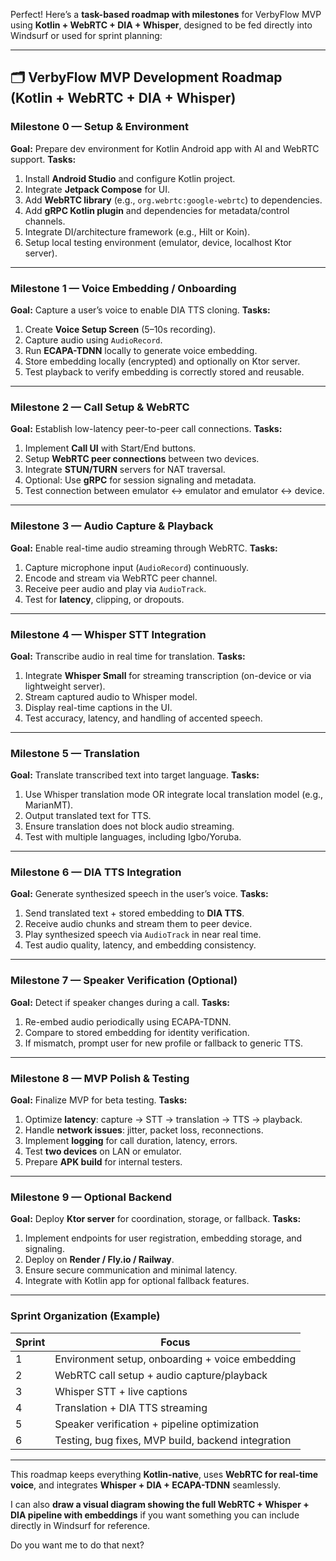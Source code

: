 Perfect! Here’s a **task-based roadmap with milestones** for VerbyFlow MVP using **Kotlin + WebRTC + DIA + Whisper**, designed to be fed directly into Windsurf or used for sprint planning:

---

## 🗂 **VerbyFlow MVP Development Roadmap (Kotlin + WebRTC + DIA + Whisper)**

### **Milestone 0 — Setup & Environment**

**Goal:** Prepare dev environment for Kotlin Android app with AI and WebRTC support.
**Tasks:**

1. Install **Android Studio** and configure Kotlin project.
2. Integrate **Jetpack Compose** for UI.
3. Add **WebRTC library** (e.g., `org.webrtc:google-webrtc`) to dependencies.
4. Add **gRPC Kotlin plugin** and dependencies for metadata/control channels.
5. Integrate DI/architecture framework (e.g., Hilt or Koin).
6. Setup local testing environment (emulator, device, localhost Ktor server).

---

### **Milestone 1 — Voice Embedding / Onboarding**

**Goal:** Capture a user’s voice to enable DIA TTS cloning.
**Tasks:**

1. Create **Voice Setup Screen** (5–10s recording).
2. Capture audio using `AudioRecord`.
3. Run **ECAPA-TDNN** locally to generate voice embedding.
4. Store embedding locally (encrypted) and optionally on Ktor server.
5. Test playback to verify embedding is correctly stored and reusable.

---

### **Milestone 2 — Call Setup & WebRTC**

**Goal:** Establish low-latency peer-to-peer call connections.
**Tasks:**

1. Implement **Call UI** with Start/End buttons.
2. Setup **WebRTC peer connections** between two devices.
3. Integrate **STUN/TURN** servers for NAT traversal.
4. Optional: Use **gRPC** for session signaling and metadata.
5. Test connection between emulator ↔ emulator and emulator ↔ device.

---

### **Milestone 3 — Audio Capture & Playback**

**Goal:** Enable real-time audio streaming through WebRTC.
**Tasks:**

1. Capture microphone input (`AudioRecord`) continuously.
2. Encode and stream via WebRTC peer channel.
3. Receive peer audio and play via `AudioTrack`.
4. Test for **latency**, clipping, or dropouts.

---

### **Milestone 4 — Whisper STT Integration**

**Goal:** Transcribe audio in real time for translation.
**Tasks:**

1. Integrate **Whisper Small** for streaming transcription (on-device or via lightweight server).
2. Stream captured audio to Whisper model.
3. Display real-time captions in the UI.
4. Test accuracy, latency, and handling of accented speech.

---

### **Milestone 5 — Translation**

**Goal:** Translate transcribed text into target language.
**Tasks:**

1. Use Whisper translation mode OR integrate local translation model (e.g., MarianMT).
2. Output translated text for TTS.
3. Ensure translation does not block audio streaming.
4. Test with multiple languages, including Igbo/Yoruba.

---

### **Milestone 6 — DIA TTS Integration**

**Goal:** Generate synthesized speech in the user’s voice.
**Tasks:**

1. Send translated text + stored embedding to **DIA TTS**.
2. Receive audio chunks and stream them to peer device.
3. Play synthesized speech via `AudioTrack` in near real time.
4. Test audio quality, latency, and embedding consistency.

---

### **Milestone 7 — Speaker Verification (Optional)**

**Goal:** Detect if speaker changes during a call.
**Tasks:**

1. Re-embed audio periodically using ECAPA-TDNN.
2. Compare to stored embedding for identity verification.
3. If mismatch, prompt user for new profile or fallback to generic TTS.

---

### **Milestone 8 — MVP Polish & Testing**

**Goal:** Finalize MVP for beta testing.
**Tasks:**

1. Optimize **latency**: capture → STT → translation → TTS → playback.
2. Handle **network issues**: jitter, packet loss, reconnections.
3. Implement **logging** for call duration, latency, errors.
4. Test **two devices** on LAN or emulator.
5. Prepare **APK build** for internal testers.

---

### **Milestone 9 — Optional Backend**

**Goal:** Deploy **Ktor server** for coordination, storage, or fallback.
**Tasks:**

1. Implement endpoints for user registration, embedding storage, and signaling.
2. Deploy on **Render / Fly.io / Railway**.
3. Ensure secure communication and minimal latency.
4. Integrate with Kotlin app for optional fallback features.

---

### **Sprint Organization (Example)**

| Sprint | Focus                                              |
| ------ | -------------------------------------------------- |
| 1      | Environment setup, onboarding + voice embedding    |
| 2      | WebRTC call setup + audio capture/playback         |
| 3      | Whisper STT + live captions                        |
| 4      | Translation + DIA TTS streaming                    |
| 5      | Speaker verification + pipeline optimization       |
| 6      | Testing, bug fixes, MVP build, backend integration |

---

This roadmap keeps everything **Kotlin-native**, uses **WebRTC for real-time voice**, and integrates **Whisper + DIA + ECAPA-TDNN** seamlessly.

I can also **draw a visual diagram showing the full WebRTC + Whisper + DIA pipeline with embeddings** if you want something you can include directly in Windsurf for reference.

Do you want me to do that next?
